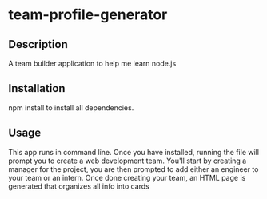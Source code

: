# team-profile-generator

## Description

A team builder application to help me learn node.js

## Installation

npm install to install all dependencies.

## Usage

This app runs in command line. Once you have installed, running the file will prompt you to create a web development team.
You'll start by creating a manager for the project, you are then prompted to add either an engineer to your team or an intern.
Once done creating your team, an HTML page is generated that organizes all info into cards

